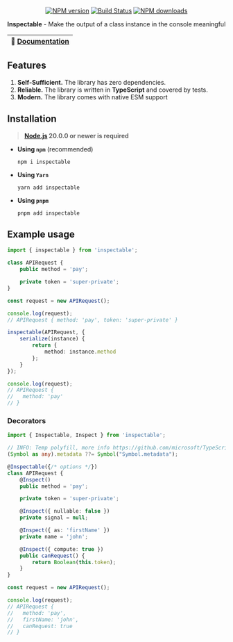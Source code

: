 <p align="center">
<a href="https://www.npmjs.com/package/inspectable"><img src="https://img.shields.io/npm/v/inspectable.svg?style=flat-square" alt="NPM version"></a>
<a href="https://github.com/negezor/inspectable/actions/workflows/tests.yml"><img src="https://img.shields.io/github/actions/workflow/status/negezor/inspectable/tests.yml?style=flat-square" alt="Build Status"></a>
<a href="https://www.npmjs.com/package/inspectable"><img src="https://img.shields.io/npm/dt/inspectable.svg?style=flat-square" alt="NPM downloads"></a>
</p>

**Inspectable** - Make the output of a class instance in the console meaningful

| 📖 [Documentation](docs/) |
|---------------------------|

## Features

1. **Self-Sufficient.** The library has zero dependencies.
2. **Reliable.** The library is written in **TypeScript** and covered by tests.
3. **Modern.** The library comes with native ESM support

## Installation
> **[Node.js](https://nodejs.org/) 20.0.0 or newer is required**

- **Using `npm`** (recommended)
    ```shell
    npm i inspectable
    ```
- **Using `Yarn`**
  ```shell
  yarn add inspectable
  ```
- **Using `pnpm`**
  ```shell
  pnpm add inspectable
  ```

## Example usage
```ts
import { inspectable } from 'inspectable';

class APIRequest {
    public method = 'pay';

    private token = 'super-private';
}

const request = new APIRequest();

console.log(request);
// APIRequest { method: 'pay', token: 'super-private' }

inspectable(APIRequest, {
    serialize(instance) {
        return {
            method: instance.method
        };
    }
});

console.log(request);
// APIRequest {
//   method: 'pay'
// }
```

### Decorators
```ts
import { Inspectable, Inspect } from 'inspectable';

// INFO: Temp polyfill, more info https://github.com/microsoft/TypeScript/issues/55453#issuecomment-1687496648
(Symbol as any).metadata ??= Symbol("Symbol.metadata");

@Inspectable({/* options */})
class APIRequest {
    @Inspect()
    public method = 'pay';

    private token = 'super-private';

    @Inspect({ nullable: false })
    private signal = null;

    @Inspect({ as: 'firstName' })
    private name = 'john';

    @Inspect({ compute: true })
    public canRequest() {
        return Boolean(this.token);
    }
}

const request = new APIRequest();

console.log(request);
// APIRequest {
//   method: 'pay',
//   firstName: 'john',
//   canRequest: true
// }
```
